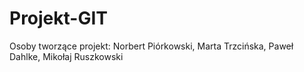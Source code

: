 # Projekt-GIT
Osoby tworzące projekt:
Norbert Piórkowski, Marta Trzcińska, Paweł Dahlke, Mikołaj Ruszkowski
